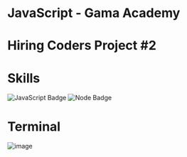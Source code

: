 # JavaScript - Gama Academy

# Hiring Coders Project #2

# Skills
![JavaScript Badge](https://img.shields.io/badge/JavaScript-F7DF1E?style=for-the-badge&logo=javascript&logoColor=black)
![Node Badge](https://img.shields.io/badge/Node.js-43853D?style=for-the-badge&logo=node.js&logoColor=white)

# Terminal

![image](https://user-images.githubusercontent.com/65916297/125559439-e36582c1-8373-4175-9d96-069bf39246a9.png)



